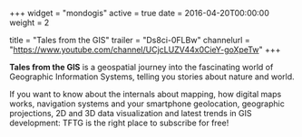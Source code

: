 +++
widget = "mondogis"
active = true
date = 2016-04-20T00:00:00
weight = 2

title = "Tales from the GIS"
trailer = "Ds8ci-0FLBw"
channelurl = "https://www.youtube.com/channel/UCjcLUZV44x0CieY-goXpeTw"
+++

**Tales from the GIS** is a geospatial journey into the fascinating world of Geographic Information Systems, telling you stories about nature and world.

If you want to know about the internals about mapping, how digital maps works, navigation systems and your smartphone geolocation, geographic projections, 2D and 3D data visualization and latest trends in GIS development: TFTG is the right place to subscribe for free!
